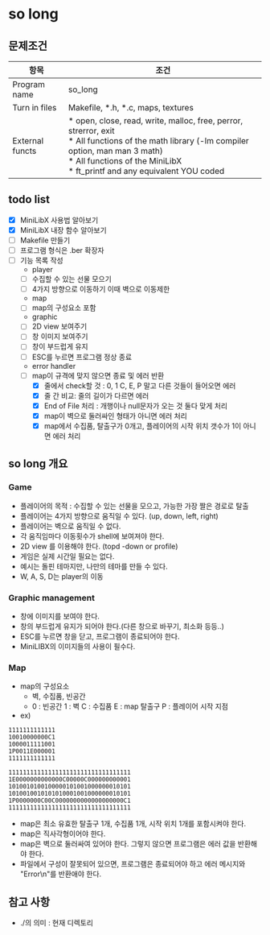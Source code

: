 # so long
## 문제조건
|항목|조건|
|------|---|
|Program name|so_long|
|Turn in files|Makefile, *.h, *.c, maps, textures|
|External functs|* open, close, read, write, malloc, free, perror, strerror, exit <br> * All functions of the math library (-lm compiler option, man man 3 math) <br> * All functions of the MiniLibX <br> * ft_printf and any equivalent YOU coded|

## todo list
- [x] MiniLibX 사용법 알아보기
- [x] MiniLibX 내장 함수 알아보기
- [ ] Makefile 만들기
- [ ] 프로그램 형식은 .ber 확장자
- [ ] 기능 목록 작성
    * player
    - [ ] 수집할 수 있는 선물 모으기
    - [ ] 4가지 방향으로 이동하기 이때 벽으로 이동제한
    * map
    - [ ] map의 구성요소 포함
    * graphic
    - [ ] 2D view 보여주기
    - [ ] 창 이미지 보여주기
    - [ ] 창이 부드럽게 유지
    - [ ] ESC를 누르면 프로그램 정상 종료
    * error handler
    - [ ] map이 규격에 맞지 않으면 종료 및 에러 반환
        - [x] 줄에서 check할 것 : 0, 1 C, E, P 말고 다른 것들이 들어오면 에러
        - [x] 줄 간 비교: 줄의 길이가 다르면 에러
        - [x] End of File 처리 : 개행이나 null문자가 오는 것 둘다 맞게 처리
        - [x] map이 벽으로 둘러싸인 형태가 아니면 에러 처리
        - [x] map에서 수집품, 탈출구가 0개고, 플레이어의 시작 위치 갯수가 1이 아니면 에러 처리
## so long 개요
### Game
* 플레이어의 목적 : 수집할 수 있는 선물을 모으고, 가능한 가장 짤은 경로로 탈출
* 플레이어는 4가지 방향으로 움직일 수 있다. (up, down, left, right)
* 플레이어는 벽으로 움직일 수 없다.
* 각 움직임마다 이동횟수가 shell에 보여져야 한다.
* 2D view 를 이용해야 한다. (topd -down or profile)
* 게임은 실제 시간일 필요는 없다.
* 예시는 돌핀 테마지만, 나만의 테마를 만들 수 있다.
* W, A, S, D는 player의 이동
### Graphic management
* 창에 이미지를 보여야 한다.
* 창의 부드럽게 유지가 되어야 한다.(다른 창으로 바꾸기, 최소화 등등..)
* ESC를 누르면 창을 닫고, 프로그램이 종료되어야 한다.
* MiniLIBX의 이미지들의 사용이 필수다.
### Map
* map의 구성요소
    * 벽, 수집품, 빈공간
    * 0 : 빈공간 1 : 벽 C : 수집품 E : map 탈출구 P : 플레이어 시작 지점
* ex)
```
1111111111111
10010000000C1
1000011111001
1P0011E000001
1111111111111
```
```
1111111111111111111111111111111111
1E0000000000000C00000C000000000001
1010010100100000101001000000010101
1010010010101010001001000000010101
1P0000000C00C0000000000000000000C1
1111111111111111111111111111111111
```
* map은 최소 유효한 탈출구 1개, 수집품 1개, 시작 위치 1개를 포함시켜야 한다.
* map은 직사각형이어야 한다.
* map은 벽으로 둘러싸여 있어야 한다. 그렇지 않으면 프로그램은 에러 값을 반환해야 한다.
*  파일에서 구성이 잘못되어 있으면, 프로그램은 종료되어야 하고 에러 메시지와 "Error\n"를 반환애야 한다.

## 참고 사항
* ./의 의미 : 현재 디렉토리
